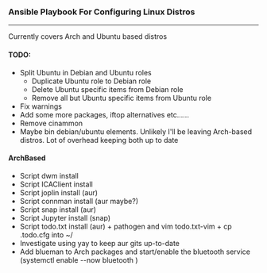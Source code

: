### Ansible Playbook For Configuring Linux Distros
---
Currently covers Arch and Ubuntu based distros

#### TODO:
* Split Ubuntu in Debian and Ubuntu roles
	* Duplicate Ubuntu role to Debian role
	* Delete Ubuntu specific items from Debian role
	* Remove all but Ubuntu specific items from Ubuntu role
* Fix warnings
* Add some more packages, iftop alternatives etc......
* Remove cinammon
* Maybe bin debian/ubuntu elements. Unlikely I'll be leaving Arch-based distros. Lot of overhead keeping both up to date


#### ArchBased
* Script dwm install
* Script ICAClient install
* Script joplin install (aur)
* Script connman install (aur maybe?)
* Script snap install (aur)
* Script Jupyter install (snap)
* Script todo.txt install (aur) + pathogen and vim todo.txt-vim + cp .todo.cfg into ~/
* Investigate using yay to keep aur gits up-to-date
* Add blueman to Arch packages and start/enable the bluetooth service (systemctl enable --now bluetooth )
